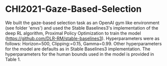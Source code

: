 # CHI2021-Gaze-Based-Selection
We built the gaze-based selection task as an OpenAI gym like environment (see folder 'envs') and used the Stable Baselines3's implementation of the deep RL algorithm, Proximal Policy
Optimization to train the model (https://github.com/DLR-RM/stable-baselines3). Hyperparameters were as follows: Horizon=$500$, Clipping:=$0.15$, Gamma=$0.99$. Other hyperparameters for the model are defaults as in Stable Baselines3 implementation. The hyperparameters for the human bounds used in the model is provided in Table 1.




